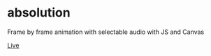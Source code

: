 # absolution
Frame by frame animation with selectable audio with JS and Canvas

[Live](http://jyntran.ca/fine225)
